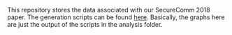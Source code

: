 This repository stores the data associated with our SecureComm 2018 paper. The generation scripts can be found [here](https://github.com/VeReMi-dataset/VeReMi-popper). Basically, the graphs here are just the output of the scripts in the analysis folder.
